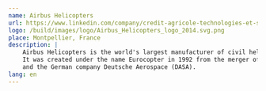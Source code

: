 ```yaml
---
name: Airbus Helicopters
url: https://www.linkedin.com/company/credit-agricole-technologies-et-services/
logo: /build/images/logo/Airbus_Helicopters_logo_2014.svg.png
place: Montpellier, France
description: |
    Airbus Helicopters is the world's largest manufacturer of civil helicopters and one of the leading manufacturers of military helicopters.
    It was created under the name Eurocopter in 1992 from the merger of the helicopter divisions of the French company Aérospatiale (SNIAS)
    and the German company Deutsche Aerospace (DASA).
lang: en
---
```

